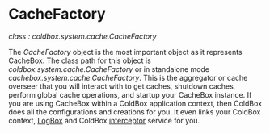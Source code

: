 # CacheFactory

<i>class : coldbox.system.cache.CacheFactory</i>


The *CacheFactory* object is the most important object as it represents CacheBox. The class path for this object is *coldbox.system.cache.CacheFactory* or in standalone mode *cachebox.system.cache.CacheFactory*. This is the aggregator or cache overseer that you will interact with to get caches, shutdown caches, perform global cache operations, and startup your CacheBox instance. If you are using CacheBox within a ColdBox application context, then ColdBox does all the configurations and creations for you. It even links your ColdBox context, [LogBox](http://wiki.coldbox.org/wiki/LogBox.cfm) and ColdBox [interceptor](http://www.coldbox.org/documents/api/ColdBoxDocs-3.0.0/) service for you.
